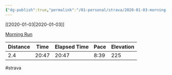 ```yaml
---
{"dg-publish":true,"permalink":"/01-personal/strava/2020-01-03-morning-run/"}
---
```



[[2020-01-03\|2020-01-03]]

[Morning Run](https://www.strava.com/activities/2985935354)

| Distance | Time  | Elapsed Time | Pace | Elevation |
| -------- | ----- | ------------ | ---- | --------- |
| 2.4      | 20:47 | 20:47        | 8:39 | 225       |




#strava
